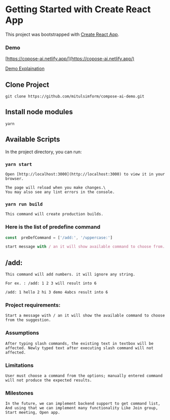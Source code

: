 # Getting Started with Create React App

This project was bootstrapped with [Create React App](https://github.com/facebook/create-react-app).

### Demo
[https://copose-ai.netlify.app/](https://copose-ai.netlify.app/)


[Demo Explaination](https://www.loom.com/share/4bed8730e54f4073a5e407593fb480aa)


## Clone Project

```
git clone https://github.com/mitulsimform/compose-ai-demo.git
```

## Install node modules

```
yarn
```

## Available Scripts

In the project directory, you can run:

### `yarn start`

```Runs the app in the development mode.\
Open [http://localhost:3000](http://localhost:3000) to view it in your browser.

The page will reload when you make changes.\
You may also see any lint errors in the console.
```

### `yarn run build`

```
This command will create production builds.
```

### Here is the list of predefine command

```js
const  preDefCommand = ['/add:', '/uppercase:']

start message with / an it will show available command to choose from. Because of time limitation, manual typing command will not work as expected.

```

<h2>/add:</h2>

```
This command will add numbers. it will ignore any string.

For ex. : /add: 1 2 3 will result into 6

/add: 1 hello 2 hi 3 demo 4abcs result into 6

```

### Project requirements:

```
Start a message with / an it will show the available command to choose from the suggestion.
```

### Assumptions

```
After typing slash commands, the existing text in textbox will be affected. Newly typed text after executing slash command will not affected.
```

### Limitations

```
User must choose a command from the options; manually entered command will not produce the expected results.
```

### Milestones

```
In the future, we can implement backend support to get command list, And using that we can implement many functionality Like Join group, Start meeting, Open app.
```
